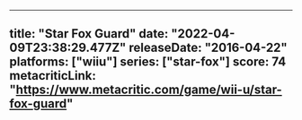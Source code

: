 
---
title: "Star Fox Guard"
date: "2022-04-09T23:38:29.477Z"
releaseDate: "2016-04-22"
platforms: ["wiiu"]
series: ["star-fox"]
score: 74
metacriticLink: "https://www.metacritic.com/game/wii-u/star-fox-guard"
---
